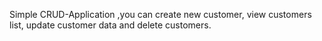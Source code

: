 Simple CRUD-Application ,you can create new customer, view customers list, update customer data and delete customers.
